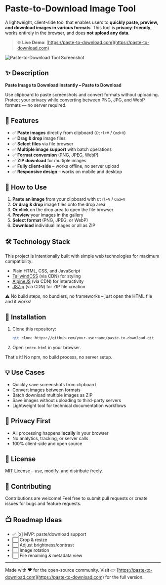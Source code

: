 # Paste-to-Download Image Tool

A lightweight, client-side tool that enables users to **quickly paste, preview, and download images in various formats**.
This tool is **privacy-friendly**, works entirely in the browser, and does **not upload any data**.

> 🌐 **Live Demo**: [https://paste-to-download.com](https://paste-to-download.com)

![Paste-to-Download Tool Screenshot](https://via.placeholder.com/800x450.png?text=Paste-to-Download+Screenshot)

## ✨ Description

**Paste Image to Download Instantly – Paste to Download**

Use clipboard to paste screenshots and convert formats without uploading.
Protect your privacy while converting between PNG, JPG, and WebP formats — no server required.

## 🚀 Features

* ✅ **Paste images** directly from clipboard (`Ctrl+V` / `Cmd+V`)
* ✅ **Drag & drop** image files
* ✅ **Select files** via file browser
* ✅ **Multiple image support** with batch operations
* ✅ **Format conversion** (PNG, JPEG, WebP)
* ✅ **ZIP download** for multiple images
* ✅ **Fully client-side** – works offline, no server upload
* ✅ **Responsive design** – works on mobile and desktop

## 🧹 How to Use

1. **Paste an image** from your clipboard with `Ctrl+V` / `Cmd+V`
2. **Or drag & drop** image files onto the drop area
3. **Or click** on the drop area to open the file browser
4. **Preview** your images in the gallery
5. **Select format** (PNG, JPEG, or WebP)
6. **Download** individual images or all as ZIP

## 🛠 Technology Stack

This project is intentionally built with simple web technologies for maximum compatibility:

* Plain HTML, CSS, and JavaScript
* [TailwindCSS](https://tailwindcss.com/) (via CDN) for styling
* [AlpineJS](https://alpinejs.dev/) (via CDN) for interactivity
* [JSZip](https://stuk.github.io/jszip/) (via CDN) for ZIP file creation

⚠️ No build steps, no bundlers, no frameworks – just open the HTML file and it works!

## 🔧 Installation

1. Clone this repository:

   ```bash
   git clone https://github.com/your-username/paste-to-download.git
   ```

2. Open `index.html` in your browser.

That's it! No npm, no build process, no server setup.

## 💡 Use Cases

* Quickly save screenshots from clipboard
* Convert images between formats
* Batch download multiple images as ZIP
* Save images without uploading to third-party servers
* Lightweight tool for technical documentation workflows

## 🔐 Privacy First

* All processing happens **locally** in your browser
* No analytics, tracking, or server calls
* 100% client-side and open source

## 📜 License

MIT License – use, modify, and distribute freely.

## 🤝 Contributing

Contributions are welcome!
Feel free to submit pull requests or create issues for bugs and feature requests.

## 📺 Roadmap Ideas

* ✅ \[x] MVP: paste/download support
* ⬜ Crop & resize
* ⬜ Adjust brightness/contrast
* ⬜ Image rotation
* ⬜ File renaming & metadata view

---

Made with ❤️ for the open-source community.
Visit 👉 [https://paste-to-download.com](https://paste-to-download.com) for the full version.
